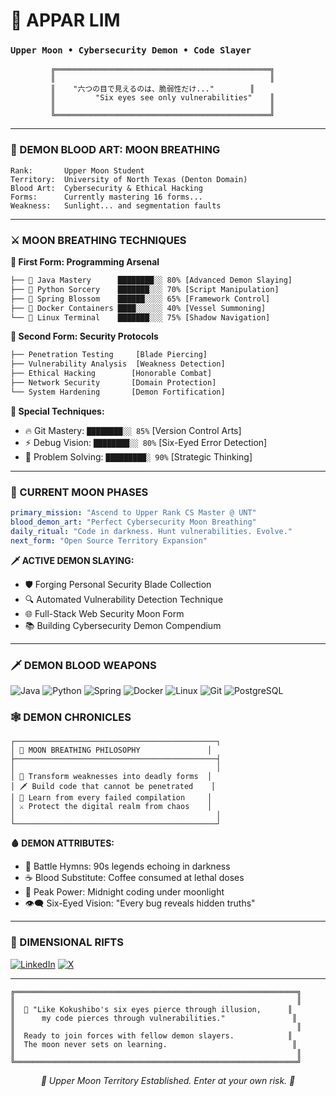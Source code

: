# 🌙 APPAR LIM
### `Upper Moon • Cybersecurity Demon • Code Slayer`

```ascii
         ╔════════════════════════════════════════════════╗
         ║                                                ║
         ║    "六つの目で見えるのは、脆弱性だけ..."        ║
         ║         "Six eyes see only vulnerabilities"    ║
         ║                                                ║
         ╚════════════════════════════════════════════════╝
```

---

### 👹 DEMON BLOOD ART: MOON BREATHING
```
Rank:       Upper Moon Student
Territory:  University of North Texas (Denton Domain)
Blood Art:  Cybersecurity & Ethical Hacking
Forms:      Currently mastering 16 forms...
Weakness:   Sunlight... and segmentation faults
```

---

### ⚔️ MOON BREATHING TECHNIQUES

**🌙 First Form: Programming Arsenal**
```bash
├── 🗾 Java Mastery      ████████░░ 80% [Advanced Demon Slaying]
├── 🐍 Python Sorcery    ███████░░░ 70% [Script Manipulation] 
├── 🌸 Spring Blossom    ██████░░░░ 65% [Framework Control]
├── 🐳 Docker Containers ████░░░░░░ 40% [Vessel Summoning]
└── 🐧 Linux Terminal    ███████░░░ 75% [Shadow Navigation]
```

**🌙 Second Form: Security Protocols**
```bash
├── Penetration Testing     [Blade Piercing]
├── Vulnerability Analysis  [Weakness Detection] 
├── Ethical Hacking        [Honorable Combat]
├── Network Security       [Domain Protection]
└── System Hardening       [Demon Fortification]
```

**🌙 Special Techniques:**
- 🔥 Git Mastery: `████████░░ 85%` [Version Control Arts]
- ⚡ Debug Vision: `████████░░ 80%` [Six-Eyed Error Detection]
- 🌊 Problem Solving: `█████████░ 90%` [Strategic Thinking]

---

### 🌙 CURRENT MOON PHASES

```yaml
primary_mission: "Ascend to Upper Rank CS Master @ UNT"
blood_demon_art: "Perfect Cybersecurity Moon Breathing"
daily_ritual: "Code in darkness. Hunt vulnerabilities. Evolve."
next_form: "Open Source Territory Expansion"
```

**🗡️ ACTIVE DEMON SLAYING:**
- 🛡️ Forging Personal Security Blade Collection
- 🔍 Automated Vulnerability Detection Technique  
- 🌐 Full-Stack Web Security Moon Form
- 📚 Building Cybersecurity Demon Compendium

---

### 🗡️ DEMON BLOOD WEAPONS

![Java](https://img.shields.io/badge/🗾_Java-000000?style=for-the-badge&logo=java&logoColor=crimson)
![Python](https://img.shields.io/badge/🐍_Python-000000?style=for-the-badge&logo=python&logoColor=crimson)
![Spring](https://img.shields.io/badge/🌸_Spring-000000?style=for-the-badge&logo=spring&logoColor=crimson)
![Docker](https://img.shields.io/badge/🐳_Docker-000000?style=for-the-badge&logo=docker&logoColor=crimson)
![Linux](https://img.shields.io/badge/🐧_Linux-000000?style=for-the-badge&logo=linux&logoColor=crimson)
![Git](https://img.shields.io/badge/⚡_Git-000000?style=for-the-badge&logo=git&logoColor=crimson)
![PostgreSQL](https://img.shields.io/badge/🗃️_PostgreSQL-000000?style=for-the-badge&logo=postgresql&logoColor=crimson)


### 🕸️ DEMON CHRONICLES 

```
┌─────────────────────────────────────────────┐
│ 🌙 MOON BREATHING PHILOSOPHY               │
├─────────────────────────────────────────────┤
│                                             │
│ 👹 Transform weaknesses into deadly forms  │
│ 🗡️ Build code that cannot be penetrated    │
│ 🌙 Learn from every failed compilation     │
│ ⚔️ Protect the digital realm from chaos    │
│                                             │
└─────────────────────────────────────────────┘
```

**🩸 DEMON ATTRIBUTES:**
- 🎵 Battle Hymns: 90s legends echoing in darkness
- ☕ Blood Substitute: Coffee consumed at lethal doses  
- 🌙 Peak Power: Midnight coding under moonlight
- 👁️‍🗨️ Six-Eyed Vision: "Every bug reveals hidden truths"

---

### 🔗 DIMENSIONAL RIFTS

[![LinkedIn](https://img.shields.io/badge/LinkedIn-000000?style=for-the-badge&logo=linkedin&logoColor=crimson)](https://www.linkedin.com/in/apparthebe/)
[![X](https://img.shields.io/badge/X-000000?style=for-the-badge&logo=x&logoColor=crimson)](https://x.com/limlee23)

---

```
╔═══════════════════════════════════════════════════════════════╗
║                                                               ║
║  🌙 "Like Kokushibo's six eyes pierce through illusion,      ║
║      my code pierces through vulnerabilities."               ║
║                                                               ║
║  Ready to join forces with fellow demon slayers.            ║
║  The moon never sets on learning.                            ║
║                                                               ║
╚═══════════════════════════════════════════════════════════════╝
```

<div align="center">

*🌙 Upper Moon Territory Established. Enter at your own risk. 👹*

</div>
